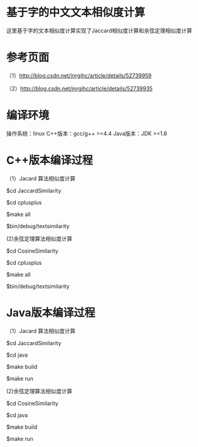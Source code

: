 
# 基于字的中文文本相似度计算
这里基于字的文本相似度计算实现了Jaccard相似度计算和余弦定理相似度计算

# 参考页面

（1）http://blog.csdn.net/inrgihc/article/details/52739959

（2）http://blog.csdn.net/inrgihc/article/details/52739935

# 编译环境
 
操作系统：linux
C++版本：gcc/g++ >=4.4
Java版本：JDK >=1.6

# C++版本编译过程

（1）Jacard 算法相似度计算

$cd JaccardSimilarity

$cd cplusplus

$make all

$bin/debug/textsimilarity

(2)余弦定理算法相似度计算

$cd CosineSimilarity

$cd cplusplus

$make all

$bin/debug/textsimilarity


# Java版本编译过程

（1）Jacard 算法相似度计算

$cd JaccardSimilarity

$cd java

$make build

$make run

(2)余弦定理算法相似度计算

$cd CosineSimilarity

$cd java

$make build

$make run

